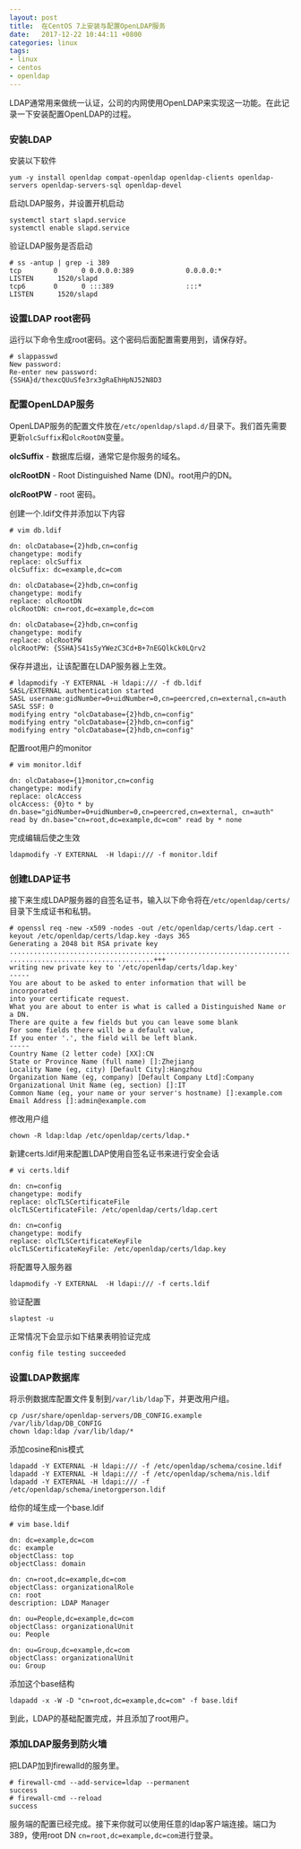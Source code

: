 ```yaml
---
layout: post
title:  在CentOS 7上安装与配置OpenLDAP服务
date:   2017-12-22 10:44:11 +0800
categories: linux
tags: 
- linux
- centos
- openldap
---
```

LDAP通常用来做统一认证，公司的内网使用OpenLDAP来实现这一功能。在此记录一下安装配置OpenLDAP的过程。
    
### 安装LDAP
安装以下软件

    yum -y install openldap compat-openldap openldap-clients openldap-servers openldap-servers-sql openldap-devel
    
启动LDAP服务，并设置开机启动

    systemctl start slapd.service
    systemctl enable slapd.service
    
验证LDAP服务是否启动

    # ss -antup | grep -i 389
    tcp        0      0 0.0.0.0:389             0.0.0.0:*               LISTEN      1520/slapd          
    tcp6       0      0 :::389                  :::*                    LISTEN      1520/slapd

### 设置LDAP root密码
运行以下命令生成root密码。这个密码后面配置需要用到，请保存好。

    # slappasswd
    New password: 
    Re-enter new password: 
    {SSHA}d/thexcQUuSfe3rx3gRaEhHpNJ52N8D3
    
### 配置OpenLDAP服务
OpenLDAP服务的配置文件放在`/etc/openldap/slapd.d/`目录下。我们首先需要更新`olcSuffix`和`olcRootDN`变量。

**olcSuffix** - 数据库后缀，通常它是你服务的域名。

**olcRootDN** - Root Distinguished Name (DN)。root用户的DN。

**olcRootPW** - root 密码。

创建一个.ldif文件并添加以下内容
    
    # vim db.ldif

    dn: olcDatabase={2}hdb,cn=config
    changetype: modify
    replace: olcSuffix
    olcSuffix: dc=example,dc=com
    
    dn: olcDatabase={2}hdb,cn=config
    changetype: modify
    replace: olcRootDN
    olcRootDN: cn=root,dc=example,dc=com

    dn: olcDatabase={2}hdb,cn=config
    changetype: modify
    replace: olcRootPW
    olcRootPW: {SSHA}S41s5yYWezC3Cd+B+7nEGQlkCk0LQrv2

保存并退出，让该配置在LDAP服务器上生效。

    # ldapmodify -Y EXTERNAL -H ldapi:/// -f db.ldif
    SASL/EXTERNAL authentication started
    SASL username:gidNumber=0+uidNumber=0,cn=peercred,cn=external,cn=auth
    SASL SSF: 0
    modifying entry "olcDatabase={2}hdb,cn=config"
    modifying entry "olcDatabase={2}hdb,cn=config"
    modifying entry "olcDatabase={2}hdb,cn=config"
    
配置root用户的monitor
    
    # vim monitor.ldif
    
    dn: olcDatabase={1}monitor,cn=config
    changetype: modify
    replace: olcAccess
    olcAccess: {0}to * by dn.base="gidNumber=0+uidNumber=0,cn=peercred,cn=external, cn=auth" read by dn.base="cn=root,dc=example,dc=com" read by * none

完成编辑后使之生效

    ldapmodify -Y EXTERNAL  -H ldapi:/// -f monitor.ldif
    
### 创建LDAP证书

接下来生成LDAP服务器的自签名证书，输入以下命令将在`/etc/openldap/certs/`目录下生成证书和私钥。

    # openssl req -new -x509 -nodes -out /etc/openldap/certs/ldap.cert -keyout /etc/openldap/certs/ldap.key -days 365
    Generating a 2048 bit RSA private key
    ...............................................................................................................................+++
    ....................................+++
    writing new private key to '/etc/openldap/certs/ldap.key'
    -----
    You are about to be asked to enter information that will be incorporated
    into your certificate request.
    What you are about to enter is what is called a Distinguished Name or a DN.
    There are quite a few fields but you can leave some blank
    For some fields there will be a default value,
    If you enter '.', the field will be left blank.
    -----
    Country Name (2 letter code) [XX]:CN
    State or Province Name (full name) []:Zhejiang
    Locality Name (eg, city) [Default City]:Hangzhou
    Organization Name (eg, company) [Default Company Ltd]:Company
    Organizational Unit Name (eg, section) []:IT
    Common Name (eg, your name or your server's hostname) []:example.com
    Email Address []:admin@example.com

修改用户组

    chown -R ldap:ldap /etc/openldap/certs/ldap.*

新建certs.ldif用来配置LDAP使用自签名证书来进行安全会话

    # vi certs.ldif

    dn: cn=config
    changetype: modify
    replace: olcTLSCertificateFile
    olcTLSCertificateFile: /etc/openldap/certs/ldap.cert

    dn: cn=config
    changetype: modify
    replace: olcTLSCertificateKeyFile
    olcTLSCertificateKeyFile: /etc/openldap/certs/ldap.key

将配置导入服务器

    ldapmodify -Y EXTERNAL  -H ldapi:/// -f certs.ldif
    
验证配置

    slaptest -u
    
正常情况下会显示如下结果表明验证完成

    config file testing succeeded
    
### 设置LDAP数据库

将示例数据库配置文件复制到`/var/lib/ldap`下，并更改用户组。

    cp /usr/share/openldap-servers/DB_CONFIG.example /var/lib/ldap/DB_CONFIG
    chown ldap:ldap /var/lib/ldap/*
    
添加cosine和nis模式

    ldapadd -Y EXTERNAL -H ldapi:/// -f /etc/openldap/schema/cosine.ldif
    ldapadd -Y EXTERNAL -H ldapi:/// -f /etc/openldap/schema/nis.ldif 
    ldapadd -Y EXTERNAL -H ldapi:/// -f /etc/openldap/schema/inetorgperson.ldif
    
给你的域生成一个base.ldif

    # vim base.ldif
    
    dn: dc=example,dc=com
    dc: example
    objectClass: top
    objectClass: domain

    dn: cn=root,dc=example,dc=com
    objectClass: organizationalRole
    cn: root
    description: LDAP Manager

    dn: ou=People,dc=example,dc=com
    objectClass: organizationalUnit
    ou: People

    dn: ou=Group,dc=example,dc=com
    objectClass: organizationalUnit
    ou: Group

添加这个base结构

    ldapadd -x -W -D "cn=root,dc=example,dc=com" -f base.ldif

到此，LDAP的基础配置完成，并且添加了root用户。

### 添加LDAP服务到防火墙

把LDAP加到firewalld的服务里。
    
    # firewall-cmd --add-service=ldap --permanent
    success
    # firewall-cmd --reload
    success 
    
服务端的配置已经完成。接下来你就可以使用任意的ldap客户端连接。端口为389，使用root DN `cn=root,dc=example,dc=com`进行登录。

